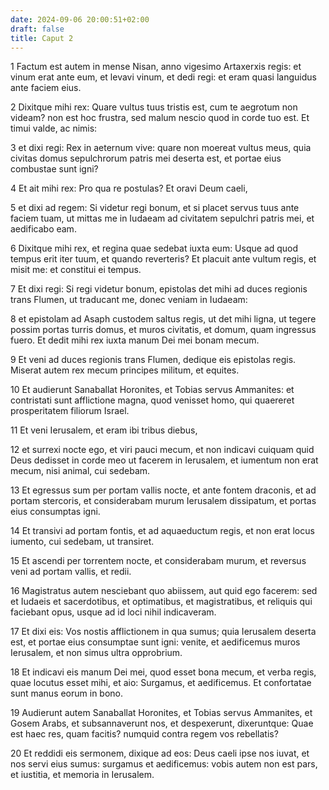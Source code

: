```yaml
---
date: 2024-09-06 20:00:51+02:00
draft: false
title: Caput 2
---
```





1 Factum est autem in mense Nisan, anno vigesimo Artaxerxis regis: et vinum erat ante eum, et levavi vinum, et dedi regi: et eram quasi languidus ante faciem eius.

2 Dixitque mihi rex: Quare vultus tuus tristis est, cum te aegrotum non videam? non est hoc frustra, sed malum nescio quod in corde tuo est. Et timui valde, ac nimis:

3 et dixi regi: Rex in aeternum vive: quare non moereat vultus meus, quia civitas domus sepulchrorum patris mei deserta est, et portae eius combustae sunt igni?

4 Et ait mihi rex: Pro qua re postulas? Et oravi Deum caeli,

5 et dixi ad regem: Si videtur regi bonum, et si placet servus tuus ante faciem tuam, ut mittas me in Iudaeam ad civitatem sepulchri patris mei, et aedificabo eam.

6 Dixitque mihi rex, et regina quae sedebat iuxta eum: Usque ad quod tempus erit iter tuum, et quando reverteris? Et placuit ante vultum regis, et misit me: et constitui ei tempus.

7 Et dixi regi: Si regi videtur bonum, epistolas det mihi ad duces regionis trans Flumen, ut traducant me, donec veniam in Iudaeam:

8 et epistolam ad Asaph custodem saltus regis, ut det mihi ligna, ut tegere possim portas turris domus, et muros civitatis, et domum, quam ingressus fuero. Et dedit mihi rex iuxta manum Dei mei bonam mecum.

9 Et veni ad duces regionis trans Flumen, dedique eis epistolas regis. Miserat autem rex mecum principes militum, et equites.

10 Et audierunt Sanaballat Horonites, et Tobias servus Ammanites: et contristati sunt afflictione magna, quod venisset homo, qui quaereret prosperitatem filiorum Israel.

11 Et veni Ierusalem, et eram ibi tribus diebus,

12 et surrexi nocte ego, et viri pauci mecum, et non indicavi cuiquam quid Deus dedisset in corde meo ut facerem in Ierusalem, et iumentum non erat mecum, nisi animal, cui sedebam.

13 Et egressus sum per portam vallis nocte, et ante fontem draconis, et ad portam stercoris, et considerabam murum Ierusalem dissipatum, et portas eius consumptas igni.

14 Et transivi ad portam fontis, et ad aquaeductum regis, et non erat locus iumento, cui sedebam, ut transiret.

15 Et ascendi per torrentem nocte, et considerabam murum, et reversus veni ad portam vallis, et redii.

16 Magistratus autem nesciebant quo abiissem, aut quid ego facerem: sed et Iudaeis et sacerdotibus, et optimatibus, et magistratibus, et reliquis qui faciebant opus, usque ad id loci nihil indicaveram.

17 Et dixi eis: Vos nostis afflictionem in qua sumus; quia Ierusalem deserta est, et portae eius consumptae sunt igni: venite, et aedificemus muros Ierusalem, et non simus ultra opprobrium.

18 Et indicavi eis manum Dei mei, quod esset bona mecum, et verba regis, quae locutus esset mihi, et aio: Surgamus, et aedificemus. Et confortatae sunt manus eorum in bono.

19 Audierunt autem Sanaballat Horonites, et Tobias servus Ammanites, et Gosem Arabs, et subsannaverunt nos, et despexerunt, dixeruntque: Quae est haec res, quam facitis? numquid contra regem vos rebellatis?

20 Et reddidi eis sermonem, dixique ad eos: Deus caeli ipse nos iuvat, et nos servi eius sumus: surgamus et aedificemus: vobis autem non est pars, et iustitia, et memoria in Ierusalem.

